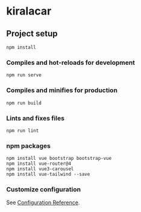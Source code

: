 # kiralacar

## Project setup
```
npm install
```

### Compiles and hot-reloads for development
```
npm run serve
```

### Compiles and minifies for production
```
npm run build
```

### Lints and fixes files
```
npm run lint
```
### npm packages
```
npm install vue bootstrap bootstrap-vue
npm install vue-router@4
npm install vue3-carousel
npm install vue-tailwind --save
```

### Customize configuration
See [Configuration Reference](https://cli.vuejs.org/config/).
